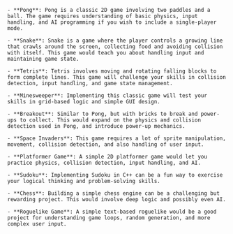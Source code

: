     - **Pong**: Pong is a classic 2D game involving two paddles and a ball. The game requires understanding of basic physics, input handling, and AI programming if you wish to include a single-player mode.

    - **Snake**: Snake is a game where the player controls a growing line that crawls around the screen, collecting food and avoiding collision with itself. This game would teach you about handling input and maintaining game state.

    - **Tetris**: Tetris involves moving and rotating falling blocks to form complete lines. This game will challenge your skills in collision detection, input handling, and game state management.

    - **Minesweeper**: Implementing this classic game will test your skills in grid-based logic and simple GUI design.

    - **Breakout**: Similar to Pong, but with bricks to break and power-ups to collect. This would expand on the physics and collision detection used in Pong, and introduce power-up mechanics.

    - **Space Invaders**: This game requires a lot of sprite manipulation, movement, collision detection, and also handling of user input.

    - **Platformer Game**: A simple 2D platformer game would let you practice physics, collision detection, input handling, and AI.

    - **Sudoku**: Implementing Sudoku in C++ can be a fun way to exercise your logical thinking and problem-solving skills.

    - **Chess**: Building a simple chess engine can be a challenging but rewarding project. This would involve deep logic and possibly even AI.

    - **Roguelike Game**: A simple text-based roguelike would be a good project for understanding game loops, random generation, and more complex user input.